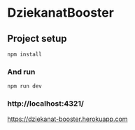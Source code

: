 # DziekanatBooster

## Project setup
```
npm install
```
### And run
```
npm run dev
```

### http://localhost:4321/


https://dziekanat-booster.herokuapp.com
